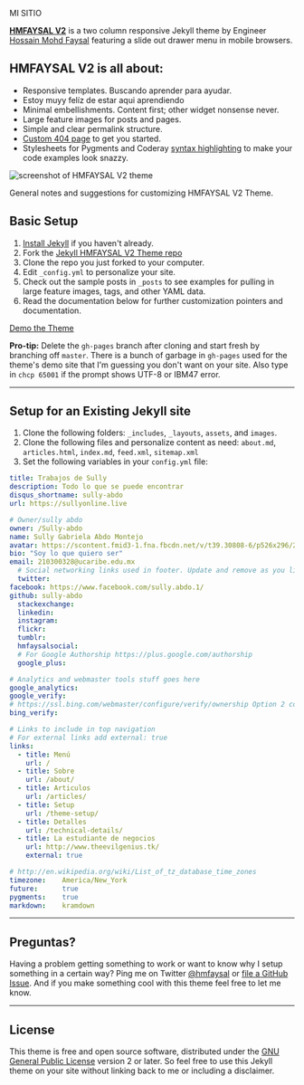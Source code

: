 MI SITIO

**[HMFAYSAL V2](http://v2.theevilgenius.tk)** is a two column responsive Jekyll theme by Engineer [Hossain Mohd Faysal](http://hmfaysal.tk) featuring a slide out drawer menu in mobile browsers.

## HMFAYSAL V2 is all about:

* Responsive templates. Buscando aprender para ayudar.
* Estoy muyy felíz de estar aqui aprendiendo
* Minimal embellishments. Content first; other widget nonsense never.
* Large feature images for posts and pages.
* Simple and clear permalink structure.
* [Custom 404 page](http://v2.theevilgenius.tk/404.html) to get you started.
* Stylesheets for Pygments and Coderay [syntax highlighting](http://v2.theevilgenius.tk/articles/code-highlighting-post/) to make your code examples look snazzy.

![screenshot of HMFAYSAL V2 theme](http://v2.theevilgenius.tk/images/Jekyll-HMFAYSAL-Theme.jpg)

General notes and suggestions for customizing HMFAYSAL V2 Theme.

## Basic Setup

1. [Install Jekyll](http://jekyllrb.com) if you haven't already.
2. Fork the [Jekyll HMFAYSAL V2 Theme repo](http://github.com/hmfaysal/Jekyll-HMFAYSAL-V2-Theme/)
3. Clone the repo you just forked to your computer.
4. Edit `_config.yml` to personalize your site.
5. Check out the sample posts in `_posts` to see examples for pulling in large feature images, tags, and other YAML data.
6. Read the documentation below for further customization pointers and documentation.

[Demo the Theme](http://v2.theevilgenius.tk)

**Pro-tip:** Delete the `gh-pages` branch after cloning and start fresh by branching off `master`. There is a bunch of garbage in `gh-pages` used for the theme's demo site that I'm guessing you don't want on your site. Also type in `chcp 65001` if the prompt shows UTF-8 or IBM47 error.

---

## Setup for an Existing Jekyll site

1. Clone the following folders: `_includes`, `_layouts`, `assets`, and `images`.
2. Clone the following files and personalize content as need: `about.md`, `articles.html`, `index.md`, `feed.xml`, `sitemap.xml`
3. Set the following variables in your `config.yml` file:

``` yaml
title: Trabajos de Sully
description: Todo lo que se puede encontrar
disqus_shortname: sully-abdo
url: https://sullyonline.live

# Owner/sully abdo
owner: /Sully-abdo
name: Sully Gabriela Abdo Montejo
avatar: https://scontent.fmid3-1.fna.fbcdn.net/v/t39.30808-6/p526x296/269606322_1905393093181808_5314882369738981875_n.jpg?_nc_cat=108&ccb=1-5&_nc_sid=8bfeb9&_nc_eui2=AeFgSfvFZ5tRKJrr2yVzWr4Ku5p42bUoGrS7mnjZtSgatNCPqjygYC9fh8LaITcsXcOWV0HzaH_rqFXBzai40lgk&_nc_ohc=GsAxILUoRLYAX---SXd&_nc_ht=scontent.fmid3-1.fna&oh=00_AT9-26nr1VTtEsVOZSbfkhgHBHk9-dwdckPB1uJk4gopTA&oe=62023851
bio: "Soy lo que quiero ser"
email: 210300328@ucaribe.edu.mx
  # Social networking links used in footer. Update and remove as you like.
  twitter:        
facebook: https://www.facebook.com/sully.abdo.1/     
github: sully-abdo         
  stackexchange:  
  linkedin:       
  instagram:      
  flickr:         
  tumblr:         
  hmfaysalsocial:	
  # For Google Authorship https://plus.google.com/authorship
  google_plus:    

# Analytics and webmaster tools stuff goes here
google_analytics:   
google_verify:      
# https://ssl.bing.com/webmaster/configure/verify/ownership Option 2 content= goes here
bing_verify:         

# Links to include in top navigation
# For external links add external: true
links:
  - title: Menú
    url: /
  - title: Sobre
    url: /about/
  - title: Articulos
    url: /articles/
  - title: Setup
    url: /theme-setup/
  - title: Detalles
    url: /technical-details/
  - title: La estudiante de negocios
    url: http://www.theevilgenius.tk/
    external: true

# http://en.wikipedia.org/wiki/List_of_tz_database_time_zones
timezone:    America/New_York
future:      true
pygments:    true
markdown:    kramdown

```

---

## Preguntas?

Having a problem getting something to work or want to know why I setup something in a certain way? Ping me on Twitter [@hmfaysal](http://twitter.com/hmfaysal) or [file a GitHub Issue](https://github.com/hmfaysal/Jekyll-HMFAYSAL-V2-Theme/issues/new). And if you make something cool with this theme feel free to let me know.

---

## License

This theme is free and open source software, distributed under the [GNU General Public License](http://v2.theevilgenius.tk/LICENSE) version 2 or later. So feel free to use this Jekyll theme on your site without linking back to me or including a disclaimer. 
